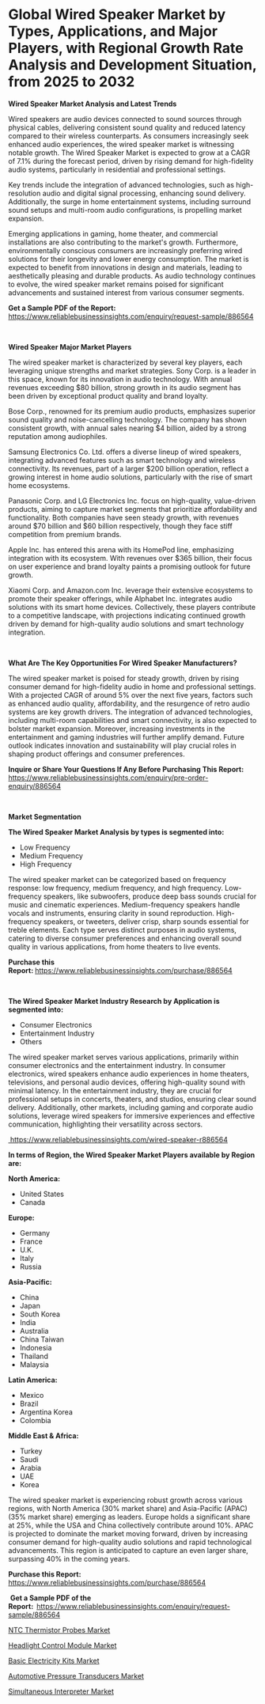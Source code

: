 <p><h1>Global Wired Speaker Market by Types, Applications, and Major Players, with Regional Growth Rate Analysis and Development Situation, from 2025 to 2032</h1></p><p><strong>Wired Speaker Market Analysis and Latest Trends</strong></p>
<p><p>Wired speakers are audio devices connected to sound sources through physical cables, delivering consistent sound quality and reduced latency compared to their wireless counterparts. As consumers increasingly seek enhanced audio experiences, the wired speaker market is witnessing notable growth. The Wired Speaker Market is expected to grow at a CAGR of 7.1% during the forecast period, driven by rising demand for high-fidelity audio systems, particularly in residential and professional settings.</p><p>Key trends include the integration of advanced technologies, such as high-resolution audio and digital signal processing, enhancing sound delivery. Additionally, the surge in home entertainment systems, including surround sound setups and multi-room audio configurations, is propelling market expansion. </p><p>Emerging applications in gaming, home theater, and commercial installations are also contributing to the market's growth. Furthermore, environmentally conscious consumers are increasingly preferring wired solutions for their longevity and lower energy consumption. The market is expected to benefit from innovations in design and materials, leading to aesthetically pleasing and durable products. As audio technology continues to evolve, the wired speaker market remains poised for significant advancements and sustained interest from various consumer segments.</p></p>
<p><strong>Get a Sample PDF of the Report:&nbsp;</strong> <a href="https://www.reliablebusinessinsights.com/enquiry/request-sample/886564?utm_campaign=75&utm_medium=2&utm_source=Github&utm_content=ia&utm_term=10022025&utm_id=wired-speaker">https://www.reliablebusinessinsights.com/enquiry/request-sample/886564</a></p>
<p>&nbsp;</p>
<p><strong>Wired Speaker Major Market Players</strong></p>
<p><p>The wired speaker market is characterized by several key players, each leveraging unique strengths and market strategies. Sony Corp. is a leader in this space, known for its innovation in audio technology. With annual revenues exceeding $80 billion, strong growth in its audio segment has been driven by exceptional product quality and brand loyalty.</p><p>Bose Corp., renowned for its premium audio products, emphasizes superior sound quality and noise-cancelling technology. The company has shown consistent growth, with annual sales nearing $4 billion, aided by a strong reputation among audiophiles.</p><p>Samsung Electronics Co. Ltd. offers a diverse lineup of wired speakers, integrating advanced features such as smart technology and wireless connectivity. Its revenues, part of a larger $200 billion operation, reflect a growing interest in home audio solutions, particularly with the rise of smart home ecosystems.</p><p>Panasonic Corp. and LG Electronics Inc. focus on high-quality, value-driven products, aiming to capture market segments that prioritize affordability and functionality. Both companies have seen steady growth, with revenues around $70 billion and $60 billion respectively, though they face stiff competition from premium brands.</p><p>Apple Inc. has entered this arena with its HomePod line, emphasizing integration with its ecosystem. With revenues over $365 billion, their focus on user experience and brand loyalty paints a promising outlook for future growth.</p><p>Xiaomi Corp. and Amazon.com Inc. leverage their extensive ecosystems to promote their speaker offerings, while Alphabet Inc. integrates audio solutions with its smart home devices. Collectively, these players contribute to a competitive landscape, with projections indicating continued growth driven by demand for high-quality audio solutions and smart technology integration.</p></p>
<p>&nbsp;</p>
<p><strong>What Are The Key Opportunities For Wired Speaker Manufacturers?</strong></p>
<p><p>The wired speaker market is poised for steady growth, driven by rising consumer demand for high-fidelity audio in home and professional settings. With a projected CAGR of around 5% over the next five years, factors such as enhanced audio quality, affordability, and the resurgence of retro audio systems are key growth drivers. The integration of advanced technologies, including multi-room capabilities and smart connectivity, is also expected to bolster market expansion. Moreover, increasing investments in the entertainment and gaming industries will further amplify demand. Future outlook indicates innovation and sustainability will play crucial roles in shaping product offerings and consumer preferences.</p></p>
<p><strong>Inquire or Share Your Questions If Any Before Purchasing This Report:</strong> <a href="https://www.reliablebusinessinsights.com/enquiry/pre-order-enquiry/886564?utm_campaign=75&utm_medium=2&utm_source=Github&utm_content=ia&utm_term=10022025&utm_id=wired-speaker">https://www.reliablebusinessinsights.com/enquiry/pre-order-enquiry/886564</a></p>
<p>&nbsp;</p>
<p><strong>Market Segmentation</strong></p>
<p><strong>The Wired Speaker Market Analysis by types is segmented into:</strong></p>
<p><ul><li>Low Frequency</li><li>Medium Frequency</li><li>High Frequency</li></ul></p>
<p><p>The wired speaker market can be categorized based on frequency response: low frequency, medium frequency, and high frequency. Low-frequency speakers, like subwoofers, produce deep bass sounds crucial for music and cinematic experiences. Medium-frequency speakers handle vocals and instruments, ensuring clarity in sound reproduction. High-frequency speakers, or tweeters, deliver crisp, sharp sounds essential for treble elements. Each type serves distinct purposes in audio systems, catering to diverse consumer preferences and enhancing overall sound quality in various applications, from home theaters to live events.</p></p>
<p><strong>Purchase this Report:&nbsp;</strong><a href="https://www.reliablebusinessinsights.com/purchase/886564?utm_campaign=75&utm_medium=2&utm_source=Github&utm_content=ia&utm_term=10022025&utm_id=wired-speaker">https://www.reliablebusinessinsights.com/purchase/886564</a></p>
<p>&nbsp;</p>
<p><strong>The Wired Speaker Market Industry Research by Application is segmented into:</strong></p>
<p><ul><li>Consumer Electronics</li><li>Entertainment Industry</li><li>Others</li></ul></p>
<p><p>The wired speaker market serves various applications, primarily within consumer electronics and the entertainment industry. In consumer electronics, wired speakers enhance audio experiences in home theaters, televisions, and personal audio devices, offering high-quality sound with minimal latency. In the entertainment industry, they are crucial for professional setups in concerts, theaters, and studios, ensuring clear sound delivery. Additionally, other markets, including gaming and corporate audio solutions, leverage wired speakers for immersive experiences and effective communication, highlighting their versatility across sectors.</p></p>
<p><a href="https://www.reliablebusinessinsights.com/wired-speaker-r886564?utm_campaign=75&utm_medium=2&utm_source=Github&utm_content=ia&utm_term=10022025&utm_id=wired-speaker">&nbsp;https://www.reliablebusinessinsights.com/wired-speaker-r886564</a></p>
<p><strong>In terms of Region, the Wired Speaker Market Players available by Region are:</strong></p>
<p>
    <p> <strong> North America: </strong>
        <ul>
            <li>United States</li>
            <li>Canada</li>
        </ul>
        </p> 
    <p> <strong> Europe: </strong>
        <ul>
            <li>Germany</li>
            <li>France</li>
            <li>U.K.</li>
            <li>Italy</li>
            <li>Russia</li>
        </ul>
        </p> 
    <p> <strong> Asia-Pacific: </strong>
        <ul>
            <li>China</li>
            <li>Japan</li>
            <li>South Korea</li>
            <li>India</li>
            <li>Australia</li>
            <li>China Taiwan</li>
            <li>Indonesia</li>
            <li>Thailand</li>
            <li>Malaysia</li>
        </ul>
        </p> 
    <p> <strong> Latin America: </strong>
        <ul>
            <li>Mexico</li>
            <li>Brazil</li>
            <li>Argentina Korea</li>
            <li>Colombia</li>
        </ul>
        </p> 
    <p> <strong> Middle East & Africa: </strong>
        <ul>
            <li>Turkey</li>
            <li>Saudi</li>
            <li>Arabia</li>
            <li>UAE</li>
            <li>Korea</li>
        </ul>
    </p>
    </p>
<p><p>The wired speaker market is experiencing robust growth across various regions, with North America (30% market share) and Asia-Pacific (APAC) (35% market share) emerging as leaders. Europe holds a significant share at 25%, while the USA and China collectively contribute around 10%. APAC is projected to dominate the market moving forward, driven by increasing consumer demand for high-quality audio solutions and rapid technological advancements. This region is anticipated to capture an even larger share, surpassing 40% in the coming years.</p></p>
<p><strong>Purchase this Report: </strong><a href="https://www.reliablebusinessinsights.com/purchase/886564?utm_campaign=75&utm_medium=2&utm_source=Github&utm_content=ia&utm_term=10022025&utm_id=wired-speaker">https://www.reliablebusinessinsights.com/purchase/886564</a></p>
<p>&nbsp;<strong>Get a Sample PDF of the Report:&nbsp;&nbsp;</strong><a href="https://www.reliablebusinessinsights.com/enquiry/request-sample/886564?utm_campaign=75&utm_medium=2&utm_source=Github&utm_content=ia&utm_term=10022025&utm_id=wired-speaker">https://www.reliablebusinessinsights.com/enquiry/request-sample/886564</a></p>
<p><strong></strong></p>
<p><p><a href="https://github.com/toqiourir/Market-Research-Report-List-1/blob/main/ntc-thermistor-probes-market.md?utm_campaign=75&utm_medium=2&utm_source=Github&utm_content=ia&utm_term=10022025&utm_id=wired-speaker">NTC Thermistor Probes Market</a></p><p><a href="https://github.com/plawragarile/Market-Research-Report-List-1/blob/main/headlight-control-module-market.md?utm_campaign=75&utm_medium=2&utm_source=Github&utm_content=ia&utm_term=10022025&utm_id=wired-speaker">Headlight Control Module Market</a></p><p><a href="https://github.com/zilelimarawa/Market-Research-Report-List-1/blob/main/basic-electricity-kits-market.md?utm_campaign=75&utm_medium=2&utm_source=Github&utm_content=ia&utm_term=10022025&utm_id=wired-speaker">Basic Electricity Kits Market</a></p><p><a href="https://github.com/juniordelafrance/Market-Research-Report-List-5/blob/main/automotive-pressure-transducers-market.md?utm_campaign=75&utm_medium=2&utm_source=Github&utm_content=ia&utm_term=10022025&utm_id=wired-speaker">Automotive Pressure Transducers Market</a></p><p><a href="https://github.com/manatatonkes/Market-Research-Report-List-1/blob/main/simultaneous-interpreter-market.md?utm_campaign=75&utm_medium=2&utm_source=Github&utm_content=ia&utm_term=10022025&utm_id=wired-speaker">Simultaneous Interpreter Market</a></p></p>